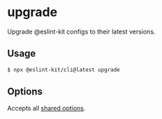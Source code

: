 # upgrade

Upgrade @eslint-kit configs to their latest versions.

## Usage

```bash
$ npx @eslint-kit/cli@latest upgrade
```

## Options

Accepts all [shared options](../shared-options/).
